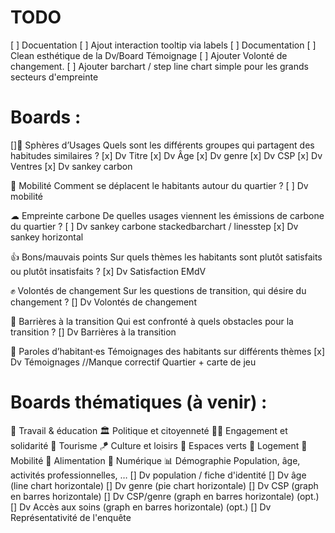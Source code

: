 # TODO
[ ] Docuentation
[ ] Ajout interaction tooltip via labels
[ ] Documentation
[ ] Clean esthétique de la Dv/Board Témoignage 
[ ] Ajouter Volonté de changement.
[ ] Ajouter barchart / step line chart simple pour les grands secteurs d'empreinte


# Boards :
[]🔮 Sphères d’Usages
Quels sont les différents groupes qui partagent des habitudes similaires ?
    [x] Dv Titre
    [x] Dv Âge
    [x] Dv genre
    [x] Dv CSP
    [x] Dv Ventres
    [x] Dv sankey carbon

🚗 Mobilité
Comment se déplacent le habitants autour du quartier ?
    [ ] Dv mobilité

☁ Empreinte carbone
De quelles usages viennent les émissions de carbone du quartier ?
    [ ] Dv sankey carbone stackedbarchart / linesstep
    [x] Dv sankey horizontal

👍 Bons/mauvais points
Sur quels thèmes les habitants sont plutôt satisfaits ou plutôt insatisfaits ?
    [x] Dv Satisfaction EMdV

✊ Volontés de changement
Sur les questions de transition, qui désire du changement ?
    [] Dv Volontés de changement

🚧 Barrières à la transition
Qui est confronté à quels obstacles pour la transition ?
    [] Dv Barrières à la transition

💬 Paroles d’habitant·es
Témoignages des habitants sur différents thèmes
    [x] Dv Témoignages //Manque correctif Quartier + carte de jeu



# Boards thématiques (à venir) :
💼 Travail & éducation
🏛️ Politique et citoyenneté
🙋‍♂️ Engagement et solidarité
🛫 Tourisme
🪁 Culture et loisirs
🍃 Espaces verts
🏡 Logement
🚐 Mobilité
🍝 Alimentation
📡 Numérique
📊 Démographie
Population, âge, activités professionnelles, …
    [] Dv population / fiche d'identité
    [] Dv âge (line chart horizontale)
    [] Dv genre (pie chart horizontale)
    [] Dv CSP (graph en barres horizontale)
    [] Dv CSP/genre (graph en barres horizontale) (opt.)
    [] Dv Accès aux soins (graph en barres horizontale) (opt.)
    [] Dv Représentativité de l'enquête